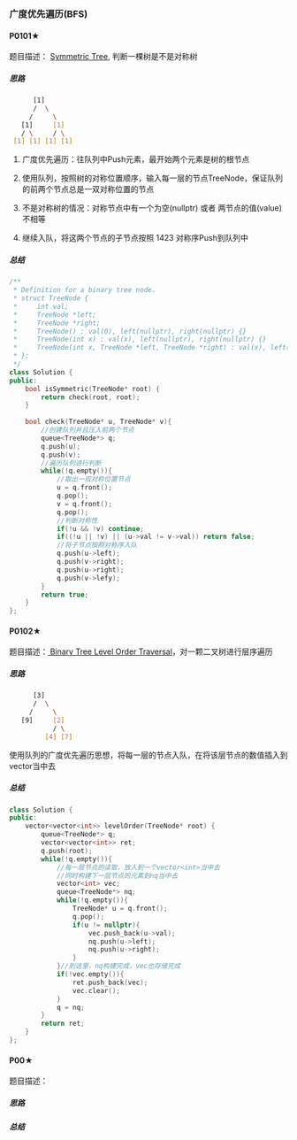 



### 广度优先遍历(BFS)

#### P0101★

题目描述：  [Symmetric Tree](https://leetcode.cn/problems/symmetric-tree/), 判断一棵树是不是对称树

##### 思路

```bash
      [1]
      /  \
     /     \ 
   [1]     [1]
   / \     / \
 [1] [1] [1] [1]
```

1. 广度优先遍历：往队列中Push元素，最开始两个元素是树的根节点
2. 使用队列，按照树的对称位置顺序，输入每一层的节点TreeNode，保证队列的前两个节点总是一双对称位置的节点

3. 不是对称树的情况：对称节点中有一个为空(nullptr) 或者 两节点的值(value)不相等

4. 继续入队，将这两个节点的子节点按照 1423 对称序Push到队列中

##### 总结

```cpp
/**
 * Definition for a binary tree node.
 * struct TreeNode {
 *     int val;
 *     TreeNode *left;
 *     TreeNode *right;
 *     TreeNode() : val(0), left(nullptr), right(nullptr) {}
 *     TreeNode(int x) : val(x), left(nullptr), right(nullptr) {}
 *     TreeNode(int x, TreeNode *left, TreeNode *right) : val(x), left(left), right(right) {}
 * };
 */
class Solution {
public:
    bool isSymmetric(TreeNode* root) {
        return check(root, root);
    }
    
    bool check(TreeNode* u, TreeNode* v){
        //创建队列并且压入前两个节点
        queue<TreeNode*> q;
        q.push(u);
        q.push(v);
        //遍历队列进行判断
        while(!q.empty()){
            //取出一双对称位置节点
            u = q.front();
            q.pop();
            v = q.front();
            q.pop();
            //判断对称性
            if(!u && !v) continue;
        	if((!u || !v) || (u->val != v->val)) return false;
            //将子节点按照对称序入队
            q.push(u->left);
            q.push(v->right);
            q.push(u->right);
            q.push(v->lefy);
        }
        return true;
    }
};
```



#### P0102★

题目描述：[ Binary Tree Level Order Traversal](https://leetcode.cn/problems/binary-tree-level-order-traversal/)，对一颗二叉树进行层序遍历

##### 思路

```bash
      [3]
      /  \
     /     \ 
   [9]     [2]
           / \
         [4] [7]
```

使用队列的广度优先遍历思想，将每一层的节点入队，在将该层节点的数值插入到vector当中去

##### 总结

```cpp
class Solution {
public:
    vector<vector<int>> levelOrder(TreeNode* root) {
        queue<TreeNode*> q;
        vector<vector<int>> ret;
        q.push(root);
        while(!q.empty()){
            //每一层节点的读取，放入到一个vector<int>当中去
            //同时构建下一层节点的元素到nq当中去
            vector<int> vec;
            queue<TreeNode*> nq;
            while(!q.empty()){
                TreeNode* u = q.front();
                q.pop();
                if(u != nullptr){
                    vec.push_back(u->val);
                	nq.push(u->left);
                    nq.push(u->right);
                }
            }//到这里，nq构建完成，vec也存储完成
            if(!vec.empty()){
                ret.push_back(vec);
                vec.clear();
            }
            q = nq;
        }
        return ret;
    }
};
```























#### P00★

题目描述：

##### 思路

##### 总结